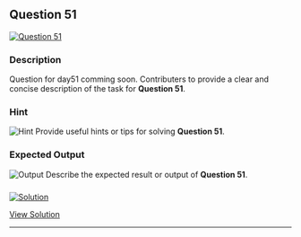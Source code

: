 


## Question 51
<a href="https://github.com/alishgosai/Python-Exercise-and-Solutions/blob/master/questions/Question51.md" target="_blank">
  <img src="https://img.shields.io/badge/Question-51-purple?style=for-the-badge&logoSize=60" alt="Question 51">
</a>

### **Description**
Question for day51 comming soon.
Contributers to provide a clear and concise description of the task for **Question 51**.

### **Hint**
![Hint](https://img.shields.io/badge/Hint:-blue)
Provide useful hints or tips for solving **Question 51**.

### **Expected Output**
![Output](https://img.shields.io/badge/Output:-blue)
Describe the expected result or output of **Question 51**.

### <a href="https://github.com/alishgosai/Python-Exercise-and-Solutions/blob/master/solutions/Solution51.js" target="_blank">
  <img src="https://img.shields.io/badge/Solution-1f8e00?style=for-the-badge&logo=solution&logoColor=white" alt="Solution">
</a>

<a href="https://github.com/alishgosai/Python-Exercise-and-Solutions/blob/master/solutions/Solution51.js" target="_blank">View Solution</a>

---

